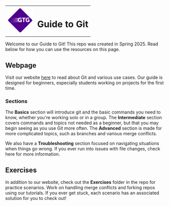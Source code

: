 <table>
  <tr>
    <td><img src="/assets/images/gtg-2.png" alt="The Guide to Git logo!" width="80"/></td>
    <td><h1>Guide to Git</h1></td>
  </tr>
</table>
Welcome to our Guide to Git! This repo was created in Spring 2025. Read below for how you can use the resources on this page.

## Webpage
Visit our website [here](https://guide-to-git.github.io/students-guide-to-git/) to read about Git and various use cases. Our guide is 
designed for beginners, especially students working on projects for the first time. 

### Sections
The **Basics** section will introduce git and the basic commands you need to know, whether you're working solo or in a group.
The **Intermediate** section covers commands and topics not needed as a beginner, but that you may begin seeing as you use Git more often.
The **Advanced** section is made for more complicated topics, such as branches and various merge conflicts.

We also have a **Troubleshooting** section focused on navigating situations when things go wrong. If you ever run into issues with file changes, check here for more information.

## Exercises
In addition to our website, check out the **Exercises** folder in the repo for practice scenarios. Work on handling merge conflicts and forking repos using our tutorials. If you ever get stuck, each scenario has an associated solution for you to check out!
